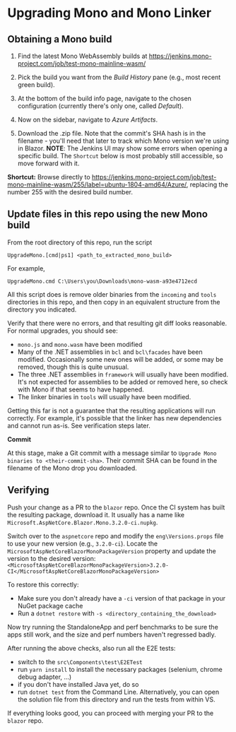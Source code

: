# Upgrading Mono and Mono Linker

## Obtaining a Mono build

1. Find the latest Mono WebAssembly builds at https://jenkins.mono-project.com/job/test-mono-mainline-wasm/

1. Pick the build you want from the *Build History* pane (e.g., most recent green build).

1. At the bottom of the build info page, navigate to the chosen configuration (currently there's only one, called *Default*).

1. Now on the sidebar, navigate to *Azure Artifacts*.

1. Download the .zip file. Note that the commit's SHA hash is in the filename - you'll need that later to track which Mono version we're using in Blazor. 
  **NOTE**: The Jenkins UI may show some errors when opening a specific build. The `Shortcut` below is most probably still accessible, so move forward with it.

**Shortcut:** Browse directly to https://jenkins.mono-project.com/job/test-mono-mainline-wasm/255/label=ubuntu-1804-amd64/Azure/, replacing the number 255 with the desired build number.

## Update files in this repo using the new Mono build

From the root directory of this repo, run the script

    UpgradeMono.[cmd|ps1] <path_to_extracted_mono_build>

For example,

    UpgradeMono.cmd C:\Users\you\Downloads\mono-wasm-a93e4712ecd

All this script does is remove older binaries from the `incoming` and `tools` directories in this repo, and then copy in an equivalent structure from the directory you indicated.

Verify that there were no errors, and that resulting git diff looks reasonable. For normal upgrades, you should see:

 * `mono.js` and `mono.wasm` have been modified
 * Many of the .NET assemblies in `bcl` and `bcl\facades` have been modified. Occasionally some new ones will be added, or some may be removed, though this is quite unusual.
 * The three .NET assemblies in `framework` will usually have been modified. It's not expected for assemblies to be added or removed here, so check with Mono if that seems to have happened.
 * The linker binaries in `tools` will usually have been modified.

Getting this far is not a guarantee that the resulting applications will run correctly. For example, it's possible that the linker has new dependencies and cannot run as-is. See verification steps later.

**Commit**

At this stage, make a Git commit with a message similar to `Upgrade Mono binaries to <their-commit-sha>`. Their commit SHA can be found in the filename of the Mono drop you downloaded.

## Verifying

Push your change as a PR to the `blazor` repo. Once the CI system has built the resulting package, download it. It usually has a name like `Microsoft.AspNetCore.Blazor.Mono.3.2.0-ci.nupkg`.

Switch over to the `aspnetcore` repo and modify the `eng\Versions.props` file to use your new version (e.g., `3.2.0-ci`). Locate the `MicrosoftAspNetCoreBlazorMonoPackageVersion` property and update the version to the desired version:
 ```<MicrosoftAspNetCoreBlazorMonoPackageVersion>3.2.0-CI</MicrosoftAspNetCoreBlazorMonoPackageVersion>```
 
 To restore this correctly:
 
 * Make sure you don't already have a `-ci` version of that package in your NuGet package cache
 * Run a `dotnet restore` with `-s <directory_containing_the_download>`

Now try running the StandaloneApp and perf benchmarks to be sure the apps still work, and the size and perf numbers haven't regressed badly. 

After running the above checks, also run all the E2E tests:
- switch to the `src\Components\test\E2ETest`
- run `yarn install` to install the necessary packages (selenium, chrome debug adapter, ...)
- if you don't have installed Java yet, do so
- run `dotnet test` from the Command Line. Alternatively, you can open the solution file from this directory and run the tests from within VS.


If everything looks good, you can proceed with merging your PR to the `blazor` repo.
